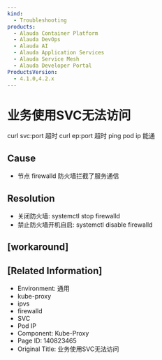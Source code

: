 ```yaml
---
kind:
  - Troubleshooting
products:
  - Alauda Container Platform
  - Alauda DevOps
  - Alauda AI
  - Alauda Application Services
  - Alauda Service Mesh
  - Alauda Developer Portal
ProductsVersion:
  - 4.1.0,4.2.x
---
```

<!-- A type of document that involves encountering a fault, diagnosing it, performing root cause analysis, and providing solutions. -->

# 业务使用SVC无法访问

curl svc:port 超时 curl ep:port 超时 ping pod ip 能通

## Cause
- 节点 firewalld 防火墙拦截了服务通信

## Resolution
- 关闭防火墙: systemctl stop firewalld
- 禁止防火墙开机自启: systemctl disable firewalld

## [workaround]

## [Related Information]
- Environment: 通用
- kube-proxy
- ipvs
- firewalld
- SVC
- Pod IP
- Component: Kube-Proxy
- Page ID: 140823465
- Original Title: 业务使用SVC无法访问
